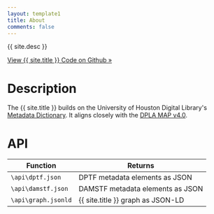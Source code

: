 ```yaml
---
layout: template1
title: About
comments: false
---
```


<div class="jumbotron">
    <p>{{ site.desc }}</p>
    <p><a class="btn btn-lg btn-primary" href="https://github.com/uhlibraries-digital/bcdams-map" role="button">View {{ site.title }} Code on Github &raquo;</a></p>
</div>

# Description

The {{ site.title }} builds on the University of Houston Digital Library's [Metadata Dictionary](http://digital.lib.uh.edu/about/metadata). It aligns closely with the [DPLA MAP v4.0](https://dp.la/info/wp-content/uploads/2015/03/MAPv4.pdf).


# API

| Function                | Returns                           |
| ----------------------- | --------------------------------- |
| ```\api\dptf.json```    | DPTF metadata elements as JSON    |
| ```\api\damstf.json```  | DAMSTF metadata elements as JSON  |
| ```\api\graph.jsonld``` | {{ site.title }} graph as JSON-LD |
